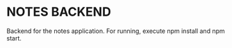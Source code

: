 # NOTES BACKEND

Backend for the notes application. For running, execute npm install and npm start.
